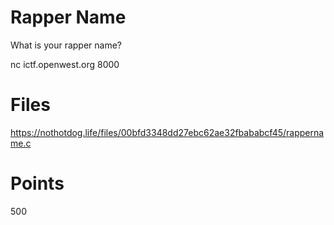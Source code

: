 # Rapper Name
What is your rapper name?

nc ictf.openwest.org 8000

# Files
https://nothotdog.life/files/00bfd3348dd27ebc62ae32fbababcf45/rappername.c

# Points
500
